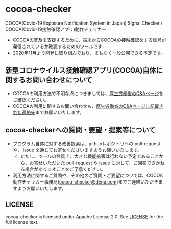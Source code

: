 # cocoa-checker
COCOA(Covid-19 Exposure Notification System in Japan) Signal Checker
/ COCOA(Covid-19接触確認アプリ)動作チェッカー

- COCOAの普及を支援するために、端末からCOCOAの接触確認をする信号が発信されているか確認するためのツールです
- [2020年11月より開発に取り組んでおり](https://dena.com/jp/article/003672)、まもなく一般公開できる予定です。

## 新型コロナウイルス接触確認アプリ(COCOA)自体に関するお問い合わせについて
- COCOAの利用方法で不明な点につきましては、[厚生労働省のQ&Aページ](https://www.mhlw.go.jp/stf/seisakunitsuite/bunya/kenkou_iryou/covid19_qa_kanrenkigyou_00009.html)をご確認ください。
- COCOAの利用に関するお問い合わせも、[厚生労働省のQ&Aページに記載された連絡先](https://www.mhlw.go.jp/stf/seisakunitsuite/bunya/kenkou_iryou/covid19_qa_kanrenkigyou_00009.html#Q8-1)までお願いいたします。

## cocoa-checkerへの質問・要望・提案等について
- プログラム自体に対する改善提案は、githubレポジトリへの pull-request や、 issue を通じてお寄せくださいますようお願いいたします。
  - ただし、ツールの性質上、大きな機能拡張は行わない予定であることから、お寄せいただいた pull-request や issue に対して、ご回答できかねる場合がありますことをご了承ください。
- 利用方法に関するご質問や、その他のご質問・ご要望については、COCOA動作チェッカー事務局(cocoa-checker@dena.com)までご連絡いただきますようお願いいたします。

## LICENSE

cocoa-checker is licensed under Apache License 2.0. See [LICENSE](./LICENSE) for the full license text.
